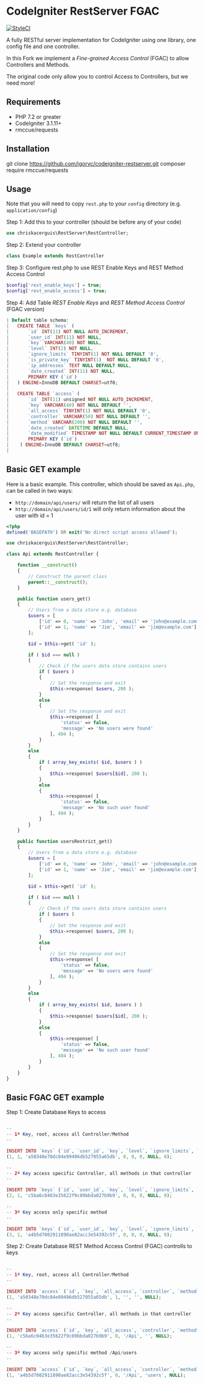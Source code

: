 # CodeIgniter RestServer FGAC

[![StyleCI](https://github.styleci.io/repos/230589/shield?branch=master)](https://github.styleci.io/repos/230589)

A fully RESTful server implementation for CodeIgniter using one library, one config file and one controller.

In this Fork we implement a *Fine-grained Access Control* (FGAC) to allow Controllers and Methods.

The original code only allow you to control Access to Controllers, but we need more!

## Requirements

- PHP 7.2 or greater
- CodeIgniter 3.1.11+
- rmccue/requests

## Installation

git clone https://github.com/igorvc/codeigniter-restserver.git
composer require rmccue/requests


## Usage


Note that you will need to copy `rest.php` to your `config` directory (e.g. `application/config`)

Step 1: Add this to your controller (should be before any of your code)

```php
use chriskacerguis\RestServer\RestController;
```

Step 2: Extend your controller

```php
class Example extends RestController
```

Step 3: Configure rest.php to use REST Enable Keys and REST Method Access Control

```php
$config['rest_enable_keys'] = true;
$config['rest_enable_access'] = true;
```

Step 4: Add Table *REST Enable Keys* and *REST Method Access Control* (FGAC version)

```php
| Default table schema:
|   CREATE TABLE `keys` (
|       `id` INT(11) NOT NULL AUTO_INCREMENT,
|       `user_id` INT(11) NOT NULL,
|       `key` VARCHAR(40) NOT NULL,
|       `level` INT(2) NOT NULL,
|       `ignore_limits` TINYINT(1) NOT NULL DEFAULT '0',
|       `is_private_key` TINYINT(1)  NOT NULL DEFAULT '0',
|       `ip_addresses` TEXT NULL DEFAULT NULL,
|       `date_created` INT(11) NOT NULL,
|       PRIMARY KEY (`id`)
|   ) ENGINE=InnoDB DEFAULT CHARSET=utf8;
|
|   CREATE TABLE `access` (
|       `id` INT(11) unsigned NOT NULL AUTO_INCREMENT,
|       `key` VARCHAR(40) NOT NULL DEFAULT '',
|       `all_access` TINYINT(1) NOT NULL DEFAULT '0',
|       `controller` VARCHAR(50) NOT NULL DEFAULT '',
|       `method` VARCHAR(200) NOT NULL DEFAULT '',
|       `date_created` DATETIME DEFAULT NULL,
|       `date_modified` TIMESTAMP NOT NULL DEFAULT CURRENT_TIMESTAMP ON UPDATE CURRENT_TIMESTAMP,
|       PRIMARY KEY (`id`)
|    ) ENGINE=InnoDB DEFAULT CHARSET=utf8;
|
```

## Basic GET example

Here is a basic example. This controller, which should be saved as `Api.php`, can be called in two ways:

* `http://domain/api/users/` will return the list of all users
* `http://domain/api/users/id/1` will only return information about the user with id = 1

```php
<?php
defined('BASEPATH') OR exit('No direct script access allowed');

use chriskacerguis\RestServer\RestController;

class Api extends RestController {

    function __construct()
    {
        // Construct the parent class
        parent::__construct();
    }

    public function users_get()
    {
        // Users from a data store e.g. database
        $users = [
            ['id' => 0, 'name' => 'John', 'email' => 'john@example.com'],
            ['id' => 1, 'name' => 'Jim', 'email' => 'jim@example.com'],
        ];

        $id = $this->get( 'id' );

        if ( $id === null )
        {
            // Check if the users data store contains users
            if ( $users )
            {
                // Set the response and exit
                $this->response( $users, 200 );
            }
            else
            {
                // Set the response and exit
                $this->response( [
                    'status' => false,
                    'message' => 'No users were found'
                ], 404 );
            }
        }
        else
        {
            if ( array_key_exists( $id, $users ) )
            {
                $this->response( $users[$id], 200 );
            }
            else
            {
                $this->response( [
                    'status' => false,
                    'message' => 'No such user found'
                ], 404 );
            }
        }
    }

    public function usersRestrict_get()
    {
        // Users from a data store e.g. database
        $users = [
            ['id' => 0, 'name' => 'John', 'email' => 'john@example.com'],
            ['id' => 1, 'name' => 'Jim', 'email' => 'jim@example.com'],
        ];

        $id = $this->get( 'id' );

        if ( $id === null )
        {
            // Check if the users data store contains users
            if ( $users )
            {
                // Set the response and exit
                $this->response( $users, 200 );
            }
            else
            {
                // Set the response and exit
                $this->response( [
                    'status' => false,
                    'message' => 'No users were found'
                ], 404 );
            }
        }
        else
        {
            if ( array_key_exists( $id, $users ) )
            {
                $this->response( $users[$id], 200 );
            }
            else
            {
                $this->response( [
                    'status' => false,
                    'message' => 'No such user found'
                ], 404 );
            }
        }
    }
}
```

## Basic FGAC GET example


Step 1: Create Database Keys to access

```php

--
-- 1º Key, root, access all Controller/Method
--

INSERT INTO `keys` (`id`, `user_id`, `key`, `level`, `ignore_limits`, `is_private_key`, `ip_addresses`, `date_created`) VALUES
(1, 1, 'a50348e70dc84e99496db527055a65db', 0, 0, 0, NULL, 0);

--
-- 2º Key access specific Controller, all methods in that controller
--

INSERT INTO `keys` (`id`, `user_id`, `key`, `level`, `ignore_limits`, `is_private_key`, `ip_addresses`, `date_created`) VALUES
(2, 1, 'c5ba6c0463e35622f9c89bbda027b9b9', 0, 0, 0, NULL, 0);

--
-- 3º Key access only specific method
--

INSERT INTO `keys` (`id`, `user_id`, `key`, `level`, `ignore_limits`, `is_private_key`, `ip_addresses`, `date_created`) VALUES
(3, 1, 'a4b5d7002911890ae82acc3e54392c5f', 0, 0, 0, NULL, 0);


```

Step 2: Create Database REST Method Access Control (FGAC) controlls to keys

```php

--
-- 1º Key, root, access all Controller/Method
--

INSERT INTO `access` (`id`, `key`, `all_access`, `controller`, `method`, `date_created`) VALUES
(1, 'a50348e70dc84e99496db527055a65db', 1, '', '', NULL);

--
-- 2º Key access specific Controller, all methods in that controller
--

INSERT INTO `access` (`id`, `key`, `all_access`, `controller`, `method`, `date_created`) VALUES
(1, 'c5ba6c0463e35622f9c89bbda027b9b9', 0, '/Api', '', NULL);

--
-- 3º Key access only specific method /Api/users
--

INSERT INTO `access` (`id`, `key`, `all_access`, `controller`, `method`, `date_created`) VALUES
(1, 'a4b5d7002911890ae82acc3e54392c5f', 0, '/Api', 'users', NULL);


```

